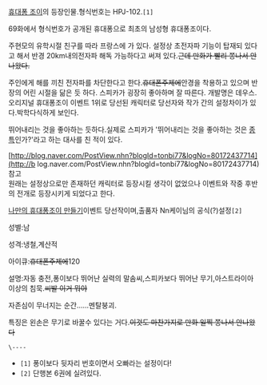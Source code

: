 [휴대퐁 조이](%ED%9C%B4%EB%8C%80%ED%90%81%20%EC%A1%B0%EC%9D%B4.md)의 등장인물.형식번호는
HPJ-102.`[1]`

69화에서 형식번호가 공개된 휴대퐁으로 최초의 남성형 휴대퐁조이다.

주현모의 유학시절 친구를 따라 프랑스에 가 있다. 설정상 초전자파 기능이 탑재되 있다고 해서 반경 20km내의전자파 해독 가능하다고 써져
있다.<del>근데 만화가 빨리 쫑나서 안나왔다.</del>

주인에게 해를 끼친 전자파를 차단한다고 한다.<del>휴대폰주제에</del>안경을 착용하고 있으며 반장의 어린 시절을 닮은 듯 하다.
스피카가 굉장히 좋아하며 잘 따른다. 개발명은 데우스. 오리지널 휴대퐁조이 이벤트 1위로 당선된 캐릭터로 당선자와 작가 간의 설정차이가
있다.박학다식하게 보인다.

뛰어내리는 것을 좋아하는 듯하다.실제로 스피카가 '뛰어내리는 것을 좋아하는 것은
[종특](%EC%A2%85%ED%8A%B9.md)인가?'라고 하는 대사를 친 적이 있다.

[http://blog.naver.com/PostView.nhn?blogId=tonbi77&logNo=80172437714](http://b
log.naver.com/PostView.nhn?blogId=tonbi77&logNo=80172437714) 참고  
원래는 설정상으로만 존재하던 캐릭터로 등장시킬 생각이 없었으나 이벤트와 작중 후반의 전개로 등장시키게 되었다고 한다.

[나만의 휴대퐁조이 만들기](%EB%82%98%EB%A7%8C%EC%9D%98%20%ED%9C%B4%EB%8C%80%ED%90%81%EC%A1%B0%EC%9D%B4%20%EB%A7%8C%EB%93%A4%EA%B8%B0.md)이벤트 당선작이며,출품자 Nn케이님의
공식(?)설정`[2]`

성별:남

성격:냉철,계산적

아이큐:<del>휴대폰주제에</del>120

설명:자동 충전,퐁이보다 뛰어난 실력의 말솜씨,스피카보다 뛰어난 무기,아스트라이아 이상의 침묵.<del>씨발 이거 뭐야</del>

자존심이 무너지는 순간......멘탈붕괴.

특징은 왼손은 무기로 바꿀수 있다는 거다.<del>이것도 마찬가지로 만화 일찍 쫑나서 안나왔다</del>

`\----`

  * `[1]` 퐁이보다 뒷자리 번호이면서 오빠라는 설정이다!
  * `[2]` 단행본 6권에 실려있다. 

